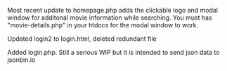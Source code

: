 Most recent update to homepage.php adds the clickable logo and modal window for additonal movie information while searching. You must has "movie-details.php" in your htdocs for the modal window to work.

Updated login2 to login.html, deleted redundant file

Added login.php. Still a serious WIP but it is intended to send json data to jsonbin.io
